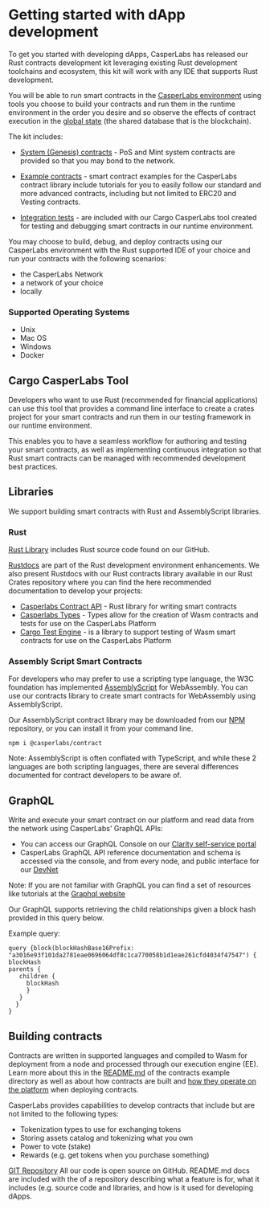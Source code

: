 # Getting started with dApp development 

To get you started with developing dApps, CasperLabs has released our  Rust contracts development kit leveraging  existing Rust development toolchains and ecosystem, this kit will work with any IDE that supports Rust development.      

You will be able to run smart contracts in the [CasperLabs environment](https://clarity.casperlabs.io/#/) using tools you choose to build your contracts and run them in the runtime environment in the order you desire and so observe the effects of contract execution in the [global state](https://github.com/CasperLabs/techspec/blob/master/implementation/global-state.rst) (the shared database that is the blockchain). 

The kit includes: 

- [System (Genesis) contracts](https://github.com/CasperLabs/CasperLabs/tree/v0.14.0/execution-engine/contracts/system) - PoS and Mint system contracts are provided so that you may bond to the network.

- [Example contracts](https://github.com/CasperLabs/CasperLabs/tree/v0.14.0/execution-engine/contracts/examples) - smart contract examples for the CasperLabs contract library include tutorials for you to easily follow our standard and more advanced contracts, including but not limited to ERC20 and Vesting contracts.
- [Integration tests](https://github.com/CasperLabs/CasperLabs/tree/v0.14.0/execution-engine/contracts/test) -  are included with our Cargo CasperLabs tool created for testing and debugging smart contracts in our runtime environment.

You may choose to build, debug, and deploy contracts using our CasperLabs environment with the Rust supported IDE of your choice and run your contracts with the following scenarios:

* the CasperLabs Network
* a network of your choice
* locally

### Supported Operating Systems

- Unix
- Mac OS
- Windows
- Docker

## Cargo CasperLabs Tool

Developers who want to use Rust (recommended for financial applications) can use this tool that provides a command line interface to create a crates project for your smart contracts and run them in our testing framework in our runtime environment.

This enables you to have a seamless workflow for authoring and testing your smart contracts, as well as implementing continuous integration so that Rust smart contracts can be managed with recommended development best practices.

## Libraries

We support building smart contracts with Rust and AssemblyScript libraries.

### Rust

[Rust Library](https://github.com/CasperLabs/CasperLabs/tree/v0.14.0/execution-engine/cargo-casperlabs/src) includes Rust source code found on our GitHub.

[Rustdocs](https://docs.rs/releases/search?query=casperlabs) are part of the Rust development environment enhancements. We also present Rustdocs with our Rust contracts library available in our Rust Crates repository where you can find the here recommended documentation to develop your projects:

- [Casperlabs Contract API](https://docs.rs/casperlabs-contract/0.2.0/casperlabs_contract/) - Rust library for writing smart contracts
- [Casperlabs Types](https://docs.rs/casperlabs-types/0.2.0/casperlabs_types/) - Types allow for the creation of Wasm contracts and tests for use on the CasperLabs Platform
- [Cargo Test Engine](https://docs.rs/casperlabs-engine-test-support/) - is a library to support testing of Wasm smart contracts for use on the CasperLabs Platform

### Assembly Script Smart Contracts

For developers who may prefer to use a scripting type language, the W3C foundation has implemented [AssemblyScript](https://docs.assemblyscript.org/) for WebAssembly. You can use our contracts library to create smart contracts for WebAssembly using AssemblyScript.

Our AssemblyScript contract library may be downloaded from our [NPM](https://www.npmjs.com/search?q=casperlabs) repository, or you can install it from your command line.

`npm i @casperlabs/contract`

Note: AssemblyScript is often conflated with TypeScript, and while these 2 languages are both scripting languages, there are several differences documented for contract developers to be aware of.

## GraphQL

Write and execute your smart contract on our platform and read data from the network using CasperLabs' GraphQL APIs:

* You can access our GraphQL Console on our
  [Clarity self-service portal](https://clarity.casperlabs.io/#/)
* CasperLabs GraphQL API reference documentation and schema is accessed via the console, and from every node, and public interface for our [DevNet](http://devnet-graphql.casperlabs.io:40403/graphql)

Note: If you are not familiar with GraphQL you can find a set of resources
like tutorials at the [Graphql website](https://graphql.org/)

Our GraphQL supports retrieving the child relationships given a block hash provided in this query below.

Example query:

```query
query {block(blockHashBase16Prefix: "a3016e93f101da2781eae0696064df8c1ca770058b1d1eae261cfd4034f47547") {
blockHash
parents {
   children {
     blockHash
     }
   }
  }
}
```



## Building contracts

Contracts are written in supported languages and compiled to Wasm for
deployment from a node and processed through our execution engine (EE). Learn
more about this in the  [README.md](https://github.com/CasperLabs/CasperLabs/blob/v0.14.0/execution-engine/contracts/examples/README.md)  of the contracts example directory as well as   about how contracts are built and [how they operate on the platform](https://github.com/CasperLabs/CasperLabs/blob/v0.14.0/docs/CONTRACTS.md) when deploying contracts.

CasperLabs provides capabilities to develop contracts that include but
are not limited to the following types:

- Tokenization types to use for exchanging tokens
- Storing assets catalog and tokenizing what you own
- Power to vote (stake)
- Rewards (e.g. get tokens when you purchase something)

[GIT Repository](https://github.com/CasperLabs/CasperLabs/tree/v0.14.0)
All our code is open source on GitHub. README.md docs are included with
the of a repository describing what a feature is for, what it includes (e.g. source code and libraries,  and how is it used for developing dApps.

